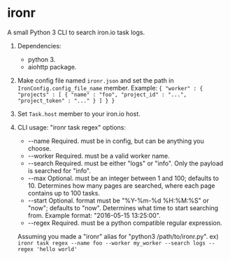 # ironr
A small Python 3 CLI to search iron.io task logs.

1. Dependencies:
    - python 3.
    - aiohttp package.

2. Make config file named `ironr.json` and set the path in `IronConfig.config_file_name` member.
    Example:
    `
        {
            "worker" : {
                "projects" : [
                    {
                        "name" : "foo",
                        "project_id" : "...",
                        "project_token" : "..."
                    }
                ]
            }
        }
    `

3. Set `Task.host` member to your iron.io host.

4. CLI usage: "ironr task regex" options:
    * --name <name>
        Required. <name> must be in config, but can be anything you choose.
    * --worker <name>
        Required. <name> must be a valid worker name.
    * --search <string>
        Required. <string> must be either "logs" or "info". Only the payload is searched
        for "info".
    * --max <int>
        Optional. <int> must be an integer between 1 and 100; defaults to 10. Determines
        how many pages are searched, where each page contains up to 100 tasks.
    * --start <datetime>
        Optional. <datetime> format must be "%Y-%m-%d %H:%M:%S" or "now"; defaults to "now".
        Determines what time to start searching from. Example format: "2016-05-15 13:25:00".
    * --regex <string>
        Required. <string> must be a python compatible regular expression.
    
    Assuming you made a "ironr" alias for "python3 /path/to/ironr.py". 
    ex) `ironr task regex --name foo --worker my_worker --search logs --regex 'hello world'`
